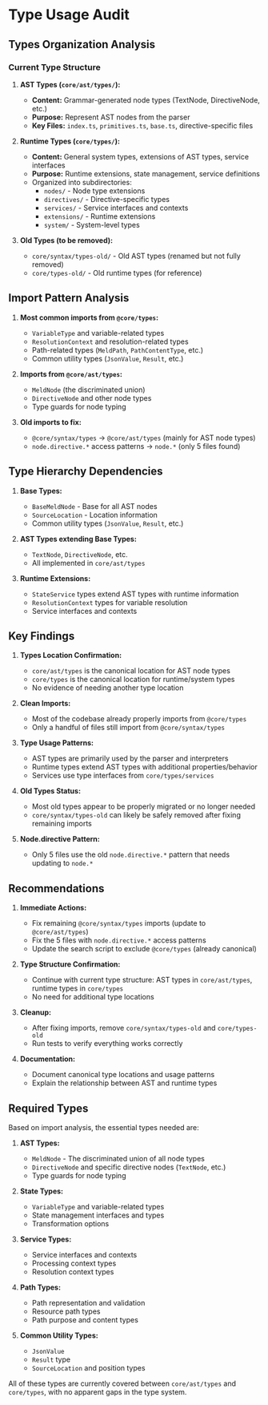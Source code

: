 # Type Usage Audit

## Types Organization Analysis

### Current Type Structure

1. **AST Types (`core/ast/types/`):**
   - **Content:** Grammar-generated node types (TextNode, DirectiveNode, etc.)
   - **Purpose:** Represent AST nodes from the parser
   - **Key Files:** `index.ts`, `primitives.ts`, `base.ts`, directive-specific files

2. **Runtime Types (`core/types/`):**
   - **Content:** General system types, extensions of AST types, service interfaces
   - **Purpose:** Runtime extensions, state management, service definitions
   - Organized into subdirectories:
     - `nodes/` - Node type extensions
     - `directives/` - Directive-specific types
     - `services/` - Service interfaces and contexts
     - `extensions/` - Runtime extensions
     - `system/` - System-level types

3. **Old Types (to be removed):**
   - `core/syntax/types-old/` - Old AST types (renamed but not fully removed)
   - `core/types-old/` - Old runtime types (for reference)

## Import Pattern Analysis

1. **Most common imports from `@core/types`:**
   - `VariableType` and variable-related types
   - `ResolutionContext` and resolution-related types
   - Path-related types (`MeldPath`, `PathContentType`, etc.)
   - Common utility types (`JsonValue`, `Result`, etc.)

2. **Imports from `@core/ast/types`:**
   - `MeldNode` (the discriminated union)
   - `DirectiveNode` and other node types
   - Type guards for node typing

3. **Old imports to fix:**
   - `@core/syntax/types` → `@core/ast/types` (mainly for AST node types)
   - `node.directive.*` access patterns → `node.*` (only 5 files found)

## Type Hierarchy Dependencies

1. **Base Types:**
   - `BaseMeldNode` - Base for all AST nodes
   - `SourceLocation` - Location information
   - Common utility types (`JsonValue`, `Result`, etc.)

2. **AST Types extending Base Types:**
   - `TextNode`, `DirectiveNode`, etc.
   - All implemented in `core/ast/types`

3. **Runtime Extensions:**
   - `StateService` types extend AST types with runtime information
   - `ResolutionContext` types for variable resolution
   - Service interfaces and contexts

## Key Findings

1. **Types Location Confirmation:**
   - `core/ast/types` is the canonical location for AST node types
   - `core/types` is the canonical location for runtime/system types
   - No evidence of needing another type location

2. **Clean Imports:**
   - Most of the codebase already properly imports from `@core/types`
   - Only a handful of files still import from `@core/syntax/types`

3. **Type Usage Patterns:**
   - AST types are primarily used by the parser and interpreters
   - Runtime types extend AST types with additional properties/behavior
   - Services use type interfaces from `core/types/services`

4. **Old Types Status:**
   - Most old types appear to be properly migrated or no longer needed
   - `core/syntax/types-old` can likely be safely removed after fixing remaining imports

5. **Node.directive Pattern:**
   - Only 5 files use the old `node.directive.*` pattern that needs updating to `node.*`

## Recommendations

1. **Immediate Actions:**
   - Fix remaining `@core/syntax/types` imports (update to `@core/ast/types`)
   - Fix the 5 files with `node.directive.*` access patterns
   - Update the search script to exclude `@core/types` (already canonical)

2. **Type Structure Confirmation:**
   - Continue with current type structure: AST types in `core/ast/types`, runtime types in `core/types`
   - No need for additional type locations

3. **Cleanup:**
   - After fixing imports, remove `core/syntax/types-old` and `core/types-old` 
   - Run tests to verify everything works correctly

4. **Documentation:**
   - Document canonical type locations and usage patterns
   - Explain the relationship between AST and runtime types

## Required Types

Based on import analysis, the essential types needed are:

1. **AST Types:**
   - `MeldNode` - The discriminated union of all node types
   - `DirectiveNode` and specific directive nodes (`TextNode`, etc.)
   - Type guards for node typing

2. **State Types:**
   - `VariableType` and variable-related types
   - State management interfaces and types
   - Transformation options

3. **Service Types:**
   - Service interfaces and contexts
   - Processing context types
   - Resolution context types

4. **Path Types:**
   - Path representation and validation
   - Resource path types
   - Path purpose and content types

5. **Common Utility Types:**
   - `JsonValue`
   - `Result` type
   - `SourceLocation` and position types

All of these types are currently covered between `core/ast/types` and `core/types`, with no apparent gaps in the type system.